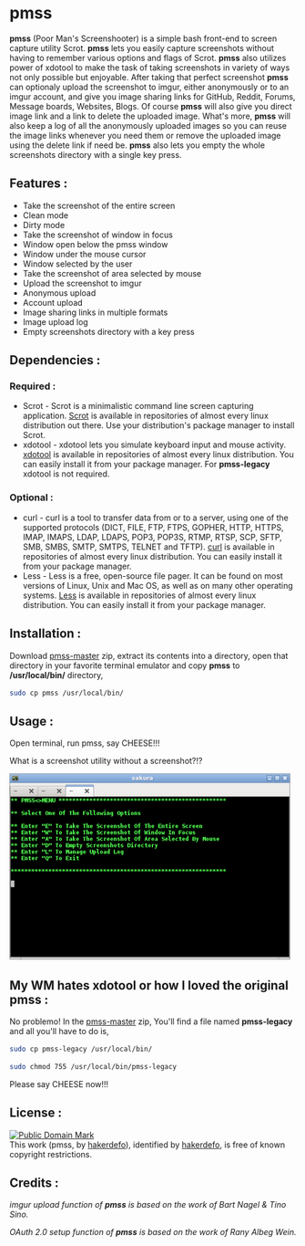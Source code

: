 # pmss

**pmss** (Poor Man's Screenshooter) is a simple bash front-end to screen capture utility Scrot. **pmss** lets you easily capture screenshots without having to remember various options and flags of Scrot. **pmss** also utilizes power of xdotool to make the task of taking screenshots in variety of ways not only possible but enjoyable. After taking that perfect screenshot **pmss** can optionaly upload the screenshot to imgur, either anonymously or to an imgur account, and give you image sharing links for GitHub, Reddit, Forums, Message boards, Websites, Blogs. Of course **pmss** will also give you direct image link and a link to delete the uploaded image. What's more, **pmss** will also keep a log of all the anonymously uploaded images so you can reuse the image links whenever you need them or remove the uploaded image using the delete link if need be. **pmss** also lets you empty the whole screenshots directory with a single key press.


## Features :

 - Take the screenshot of the entire screen
  - Clean mode
  - Dirty mode
 - Take the screenshot of window in focus
  - Window open below the pmss window
  - Window under the mouse cursor
  - Window selected by the user
 - Take the screenshot of area selected by mouse
 - Upload the screenshot to imgur
  - Anonymous upload
  - Account upload
 - Image sharing links in multiple formats
 - Image upload log
 - Empty screenshots directory with a key press


## Dependencies :

### Required :

- Scrot - Scrot is a minimalistic command line screen capturing application. [Scrot] is available in repositories of almost every linux distribution out there. Use your distribution's package manager to install Scrot.
- xdotool - xdotool lets you simulate keyboard input and mouse activity. [xdotool] is available in repositories of almost every linux distribution. You can easily install it from your package manager. For **pmss-legacy** xdotool is not required.

### Optional :

- curl - curl is a tool to transfer data from or to a server, using one of the supported protocols (DICT, FILE, FTP, FTPS, GOPHER, HTTP, HTTPS, IMAP, IMAPS, LDAP, LDAPS, POP3, POP3S, RTMP, RTSP, SCP, SFTP, SMB, SMBS, SMTP, SMTPS, TELNET and TFTP).
[curl] is available in repositories of almost every linux distribution. You can easily install it from your package manager.
- Less - Less is a free, open-source file pager. It can be found on most versions of Linux, Unix and Mac OS, as well as on many other operating systems. [Less] is available in repositories of almost every linux distribution. You can easily install it from your package manager.


## Installation :

Download [pmss-master] zip, extract its contents into a directory, open that directory in your favorite terminal emulator and copy **pmss** to **/usr/local/bin/** directory,
```sh
sudo cp pmss /usr/local/bin/
```


## Usage :

Open terminal, run pmss, say CHEESE!!!

What is a screenshot utility without a screenshot?!?

![alt text](https://github.com/hakerdefo/pmss/blob/master/SCREENSHOT.png?raw=true "pmss")


## My WM hates xdotool or how I loved the original pmss :

No problemo! In the [pmss-master] zip, You'll find a file named **pmss-legacy** and all you'll have to do is,
```sh
sudo cp pmss-legacy /usr/local/bin/
```
```sh
sudo chmod 755 /usr/local/bin/pmss-legacy
```
Please say CHEESE now!!!


## License :

[![Public Domain Mark](http://i.creativecommons.org/p/mark/1.0/88x31.png)](http://creativecommons.org/publicdomain/mark/1.0/)  
This work (<span property="dct:title">pmss</span>, by [<span property="dct:title">hakerdefo</span>](https://github.com/hakerdefo/pmss)), identified by [<span property="dct:title">hakerdefo</span>](https://hakerdefo.blogspot.com), is free of known copyright restrictions.


## Credits :

_imgur upload function of **pmss** is based on the work of Bart Nagel & Tino Sino._

_OAuth 2.0 setup function of **pmss** is based on the work of Rany Albeg Wein._
#
[Scrot]:http://freecode.com/projects/scrot
[xdotool]:http://semicomplete.com/projects/xdotool
[curl]:https://curl.haxx.se/
[less]:http://www.greenwoodsoftware.com/less/
[pmss-master]:https://github.com/hakerdefo/pmss/archive/master.zip
